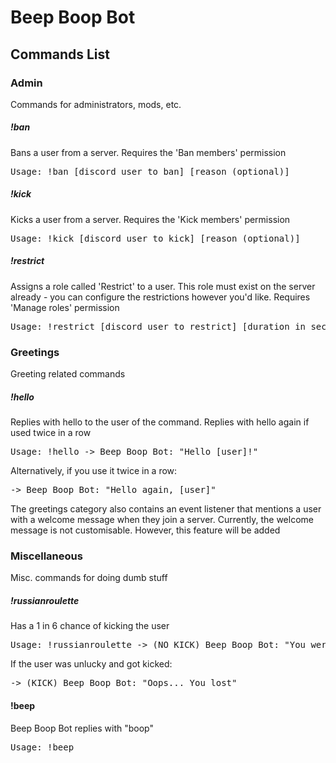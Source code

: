 # Beep Boop Bot

## Commands List

### Admin
Commands for administrators, mods, etc.

##### !ban
Bans a user from a server. Requires the 'Ban members' permission
<pre>Usage: !ban [discord user to ban] [reason (optional)]</pre>

##### !kick
Kicks a user from a server. Requires the 'Kick members' permission
<pre>Usage: !kick [discord user to kick] [reason (optional)]</pre>

##### !restrict
Assigns a role called 'Restrict' to a user. This role must exist on the server already - you can configure the restrictions however you'd like. Requires 'Manage roles' permission
<pre>Usage: !restrict [discord user to restrict] [duration in seconds]</pre>

### Greetings
Greeting related commands

##### !hello
Replies with hello to the user of the command. Replies with hello again if used twice in a row
<pre>Usage: !hello -> Beep Boop Bot: "Hello [user]!"</pre>
Alternatively, if you use it twice in a row:
<pre>-> Beep Boop Bot: "Hello again, [user]"</pre>

The greetings category also contains an event listener that mentions a user with a welcome message when they join a server. Currently, the welcome message is not customisable. However, this feature will be added

### Miscellaneous
Misc. commands for doing dumb stuff

##### !russianroulette
Has a 1 in 6 chance of kicking the user
<pre>Usage: !russianroulette -> (NO KICK) Beep Boop Bot: "You were lucky... This time ;)"</pre>
If the user was unlucky and got kicked:
<pre>-> (KICK) Beep Boop Bot: "Oops... You lost"</pre>

#### !beep
Beep Boop Bot replies with "boop"
<pre>Usage: !beep</pre>
